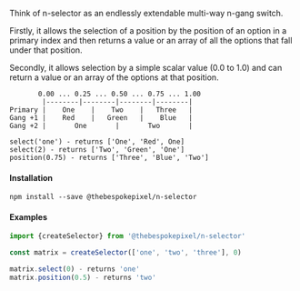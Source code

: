 
Think of n-selector as an endlessly extendable multi-way n-gang switch.

Firstly, it allows the selection of a position by the position of an option in a primary index and then returns a value or an array of all the options that fall under that position.

Secondly, it allows selection by a simple scalar value (0.0 to 1.0) and can return a value or an array of the options at that position.

```
       0.00 ... 0.25 ... 0.50 ... 0.75 ... 1.00
        |--------|--------|--------|--------|
Primary |    One    |    Two    |   Three   |
Gang +1 |    Red    |   Green   |    Blue   |
Gang +2 |       One       |       Two       |

select('one') - returns ['One', 'Red', One]
select(2) - returns ['Two', 'Green', 'One']
position(0.75) - returns ['Three', 'Blue', 'Two']
```


#### Installation

```shell
npm install --save @thebespokepixel/n-selector
```

#### Examples

```javascript
import {createSelector} from '@thebespokepixel/n-selector'

const matrix = createSelector(['one', 'two', 'three'], 0)

matrix.select(0) - returns 'one'
matrix.position(0.5) - returns 'two'
```
